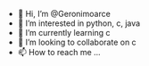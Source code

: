 - 👋 Hi, I’m @Geronimoarce
- 👀 I’m interested in python, c, java
- 🌱 I’m currently learning c
- 💞️ I’m looking to collaborate on c
- 📫 How to reach me ...

<!---
Geronimoarce/Geronimoarce is a ✨ special ✨ repository because its `README.md` (this file) appears on your GitHub profile.
You can click the Preview link to take a look at your changes.
--->
